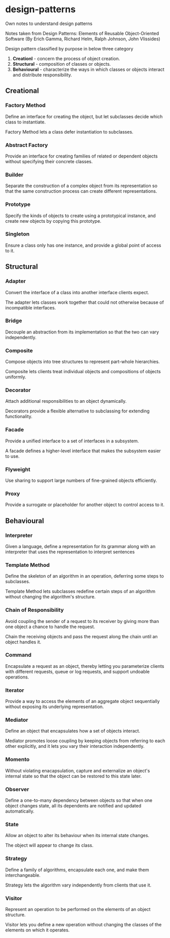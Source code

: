 # design-patterns
Own notes to understand design patterns

Notes taken from Design Patterns: Elements of Reusable Object-Oriented Software (By Erich Gamma, Richard Helm, Ralph Johnson, John Vlissides)

Design pattern classified by purpose in below three category

1. **Creationl** - concern the process of object creation.
2. **Structural** - composition of classes or objects.
3. **Behavioural** - characterize the ways in which classes or objects interact and distribute responsibility.

## Creational
### Factory Method
Define an interface for creating the object, but let subclasses decide which class to instantiate.

Factory Method lets a class defer instantiation to subclasses.

### Abstract Factory
Provide an interface for creating families of related or dependent objects without specifying their concrete classes.

### Builder 
Separate the construction of a complex object from its representation so that the same construction process can create different representations.

### Prototype
Specify the kinds of objects to create using a prototypical instance, and create new objects by copying this prototype.

### Singleton 
Ensure a class only has one instance, and provide a global point of access to it.

## Structural
### Adapter
Convert the interface of a class into another interface clients expect.

The adapter lets classes work together that could not otherwise because of incompatible interfaces.

### Bridge
Decouple an abstraction from its implementation so that the two can vary independently.

### Composite
Compose objects into tree structures to represent part-whole hierarchies.

Composite lets clients treat individual objects and compositions of objects uniformly.

### Decorator 
Attach additional responsibilities to an object dynamically.

Decorators provide a flexible alternative to subclassing for extending functionality.

### Facade
Provide a unified interface to a set of interfaces in a subsystem.

A facade defines a higher-level interface that makes the subsystem easier to use.

### Flyweight 
Use sharing to support large numbers of fine-grained objects efficiently.

### Proxy
Provide a surrogate or placeholder for another object to control access to it.

## Behavioural
### Interpreter
Given a language, define a representation for its grammar along with an interpreter that uses the representation to interpret sentences

### Template Method
Define the skeleton of an algorithm in an operation, deferring some steps to subclasses.

Template Method lets subclasses redefine certain steps of an algorithm without changing the algorithm's structure.

### Chain of Responsibility 
Avoid coupling the sender of a request to its receiver by giving more than one object a chance to handle the request.

Chain the receiving objects and pass the request along the chain until an object handles it.

### Command
Encapsulate a request as an object, thereby letting you parameterize clients with different requests, queue or log requests, and support undoable operations.

### Iterator
Provide a way to access the elements of an aggregate object sequentially without exposing its underlying representation.

### Mediator
Define an object that encapsulates how a set of objects interact.

Mediator promotes loose coupling by keeping objects from referring to each other explicitly, and it lets you vary their interaction independently.

### Momento
Without violating enacapsulation, capture and externalize an object's internal state so that the object can be restored to this state later.

### Observer
Define a one-to-many dependency between objects so that when one object changes state, all its dependents are notified and updated automatically.

### State
Allow an object to alter its behaviour when its internal state changes.

The object will appear to change its class.

### Strategy
Define a family of algorithms, encapsulate each one, and make them interchangeable.

Strategy lets the algorithm vary independently from clients that use it.


### Visitor
Represent an operation to be performed on the elements of an object structure.

Visitor lets you define a new operation without changing the classes of the elements on which it operates.
